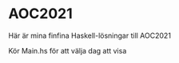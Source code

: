 # AOC2021
Här är mina finfina Haskell-lösningar till AOC2021

Kör Main.hs för att välja dag att visa
